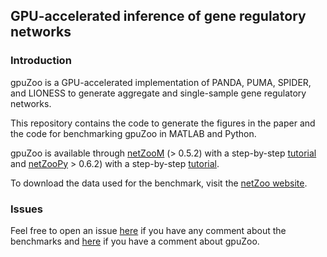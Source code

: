 ## GPU-accelerated inference of gene regulatory networks

### Introduction

gpuZoo is a GPU-accelerated implementation of PANDA, PUMA, SPIDER, and LIONESS to generate aggregate and single-sample gene regulatory networks.

This repository contains the code to generate the figures in the paper and the code for benchmarking gpuZoo in MATLAB and Python.

gpuZoo is available through [netZooM](https://github.com/netZoo/netZooM) (> 0.5.2) with a step-by-step [tutorial](https://github.com/netZoo/netZooM/tree/master/tutorials/gpuzoo) and [netZooPy](https://github.com/netZoo/netZooPy) > 0.6.2) with a step-by-step [tutorial](https://github.com/netZoo/netZooPy/tree/master/tutorials/gpupanda).

To download the data used for the benchmark, visit the [netZoo website](https://netzoo.github.io/zooanimals/gpuzoo/).
### Issues

Feel free to open an issue [here](https://github.com/QuackenbushLab/gpupanda/issues) if you have any comment about the benchmarks and [here](https://github.com/netZoo/netZooM/issues)
if you have a comment about gpuZoo.

